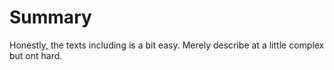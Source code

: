 # Summary
 Honestly, the texts including is a bit easy. 
 Merely describe at a little complex but ont hard.
